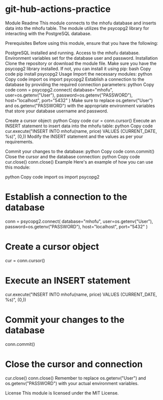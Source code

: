 # git-hub-actions-practice
Module Readme
This module connects to the mhofu database and inserts data into the mhofu table. The module utilizes the psycopg2 library for interacting with the PostgreSQL database.

Prerequisites
Before using this module, ensure that you have the following:

PostgreSQL installed and running.
Access to the mhofu database.
Environment variables set for the database user and password.
Installation
Clone the repository or download the module file.
Make sure you have the psycopg2 library installed. If not, you can install it using pip:
bash
Copy code
pip install psycopg2
Usage
Import the necessary modules:
python
Copy code
import os
import psycopg2
Establish a connection to the database by providing the required connection parameters:
python
Copy code
conn = psycopg2.connect(
    database="mhofu",
    user=os.getenv("User"),
    password=os.getenv("PASSWORD"),
    host="localhost",
    port="5432"
)
Make sure to replace os.getenv("User") and os.getenv("PASSWORD") with the appropriate environment variables that store your database username and password.

Create a cursor object:
python
Copy code
cur = conn.cursor()
Execute an INSERT statement to insert data into the mhofu table:
python
Copy code
cur.execute("INSERT INTO mhofu(name, price) VALUES (CURRENT_DATE, %s)", (0,))
Modify the INSERT statement and the values as per your requirements.

Commit your changes to the database:
python
Copy code
conn.commit()
Close the cursor and the database connection:
python
Copy code
cur.close()
conn.close()
Example
Here's an example of how you can use this module:

python
Copy code
import os
import psycopg2

# Establish a connection to the database
conn = psycopg2.connect(
    database="mhofu",
    user=os.getenv("User"),
    password=os.getenv("PASSWORD"),
    host="localhost",
    port="5432"
)

# Create a cursor object
cur = conn.cursor()

# Execute an INSERT statement
cur.execute("INSERT INTO mhofu(name, price) VALUES (CURRENT_DATE, %s)", (0,))

# Commit your changes to the database
conn.commit()

# Close the cursor and connection
cur.close()
conn.close()
Remember to replace os.getenv("User") and os.getenv("PASSWORD") with your actual environment variables.

License
This module is licensed under the MIT License.